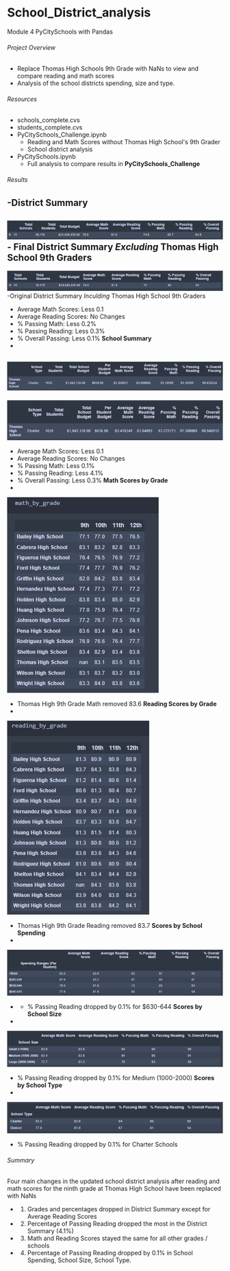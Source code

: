 # School_District_analysis
Module 4 PyCitySchools with Pandas
###### Project Overview
- Replace Thomas High Schools 9th Grade with NaNs to view and compare reading and math scores
- Analysis of the school districts spending, size and type. 
###### Resources
- schools_complete.cvs
- students_complete.cvs
- PyCitySchools_Challenge.ipynb
    - Reading and Math Scores without Thomas High School's 9th Grader
    - School district analysis
- PyCitySchools.ipynb
    - Full analysis to compare results in **PyCitySchools_Challenge** 
###### Results
-**District Summary**
-
![District Summary](https://github.com/robyndook/School_District_analysis/blob/e535caf0cab69bc9c03dd8ea1b9383273c01af02/Analysis/district_summary.PNG)
    - Final District Summary *Excluding* Thomas High School 9th Graders
-
![District Summary with THS](https://github.com/robyndook/School_District_analysis/blob/e535caf0cab69bc9c03dd8ea1b9383273c01af02/Analysis/district_summary_with_ths.PNG)
    -Original District Summary *Inculding* Thomas High School 9th Graders

- Average Math Scores: Less 0.1
- Average Reading Scores: No Changes
- % Passing Math: Less 0.2%
- % Passing Reading: Less 0.3%
- % Overall Passing: Less 0.1%
**School Summary**
- 
![School Summary](https://github.com/robyndook/School_District_analysis/blob/e535caf0cab69bc9c03dd8ea1b9383273c01af02/Analysis/school_summary.PNG)
- 
![School Summary with THS](https://github.com/robyndook/School_District_analysis/blob/e535caf0cab69bc9c03dd8ea1b9383273c01af02/Analysis/school_summary_wth_ths.PNG)
- Average Math Scores: Less 0.1
- Average Reading Scores: No Changes
- % Passing Math: Less 0.1%
- % Passing Reading: Less 4.1%
- % Overall Passing: Less 0.3%
**Math Scores by Grade**
- 
![Math Scores by Grade](https://github.com/robyndook/School_District_analysis/blob/e535caf0cab69bc9c03dd8ea1b9383273c01af02/Analysis/math_by_grade.PNG)
- Thomas High 9th Grade Math removed 83.6
**Reading Scores by Grade**
- 
![Reading Scores by Grade](https://github.com/robyndook/School_District_analysis/blob/e535caf0cab69bc9c03dd8ea1b9383273c01af02/Analysis/reading_by_grade.PNG)
- Thomas High 9th Grade Reading removed 83.7
**Scores by School Spending**
- 
![Scores by School Spending](https://github.com/robyndook/School_District_analysis/blob/e535caf0cab69bc9c03dd8ea1b9383273c01af02/Analysis/school_spending.PNG)
- - % Passing Reading dropped by 0.1% for $630-644
**Scores by School Size**
- 
![Scores by School Size](https://github.com/robyndook/School_District_analysis/blob/e535caf0cab69bc9c03dd8ea1b9383273c01af02/Analysis/school_size.PNG)
- % Passing Reading dropped by 0.1% for Medium (1000-2000)
**Scores by School Type**
- 
![Scores by School Type](https://github.com/robyndook/School_District_analysis/blob/e535caf0cab69bc9c03dd8ea1b9383273c01af02/Analysis/school_type.PNG)
- % Passing Reading dropped by 0.1% for Charter Schools
###### Summary
Four main changes in the updated school district analysis after reading and math scores for the ninth grade at Thomas High School have been replaced with NaNs
- 1. Grades and percentages dropped in District Summary except for Average Reading Scores
- 2. Percentage of Passing Reading dropped the most in the District Summary (4.1%)
- 3. Math and Reading Scores stayed the same for all other grades / schools
- 4. Percentage of Passing Reading dropped by 0.1% in School Spending, School Size, School Type. 

<!--
1. [x] Overview of the school district analysis: Explain the purpose of this analysis.

2. [x] Results: Using bulleted lists and images of DataFrames as support, address the following questions.
-[x]How is the district summary affected?
-[x]How is the school summary affected?
-[x]How does replacing the ninth graders’ math and reading scores affect Thomas High School’s performance relative to the other schools?
-[x]How does replacing the ninth-grade scores affect the following:
--[x]Math and reading scores by grade
--[x]Scores by school spending
--[x]Scores by school size
--[x]Scores by school type
3. [x]Summary: Summarize four changes in the updated school district analysis after reading and math scores for the ninth grade at Thomas High School have been replaced with NaNs.-->
